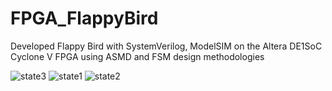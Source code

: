 # FPGA_FlappyBird
Developed Flappy Bird with SystemVerilog, ModelSIM on the Altera DE1SoC Cyclone V FPGA using ASMD and FSM design methodologies

![state3](https://user-images.githubusercontent.com/32497016/61892777-5d5fee80-aec1-11e9-8d2d-31659335da62.jpg)
![state1](https://user-images.githubusercontent.com/32497016/61892778-5df88500-aec1-11e9-86f3-72449a0488a7.jpg)
![state2](https://user-images.githubusercontent.com/32497016/61892779-5df88500-aec1-11e9-8551-610a694b0ca3.jpg)
